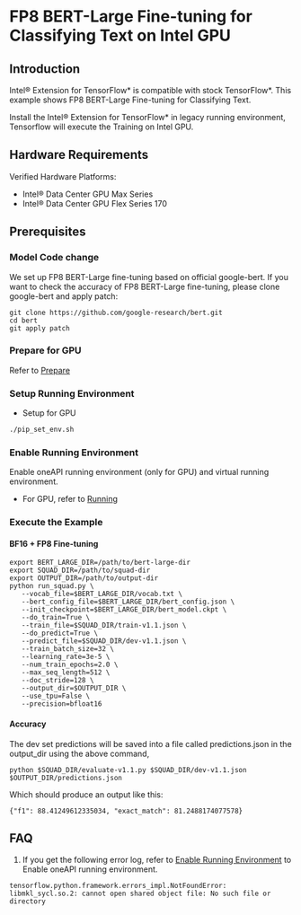 # FP8 BERT-Large Fine-tuning for Classifying Text on Intel GPU

## Introduction

Intel® Extension for TensorFlow* is compatible with stock TensorFlow*. 
This example shows FP8 BERT-Large Fine-tuning for Classifying Text.

Install the Intel® Extension for TensorFlow* in legacy running environment, Tensorflow will execute the Training on Intel GPU.

## Hardware Requirements

Verified Hardware Platforms:
 - Intel® Data Center GPU Max Series
 - Intel® Data Center GPU Flex Series 170
 
## Prerequisites

### Model Code change
We set up FP8 BERT-Large fine-tuning based on official google-bert. If you want to check the accuracy of FP8 BERT-Large fine-tuning, please clone google-bert and apply patch:
```
git clone https://github.com/google-research/bert.git
cd bert
git apply patch
```

### Prepare for GPU

Refer to [Prepare](../common_guide_running.md#prepare)

### Setup Running Environment


* Setup for GPU
```bash
./pip_set_env.sh
```

### Enable Running Environment

Enable oneAPI running environment (only for GPU) and virtual running environment.

   * For GPU, refer to [Running](../common_guide_running.md#running)


### Execute the Example
#### BF16 + FP8 Fine-tuning
```
export BERT_LARGE_DIR=/path/to/bert-large-dir
export SQUAD_DIR=/path/to/squad-dir
export OUTPUT_DIR=/path/to/output-dir
python run_squad.py \
   --vocab_file=$BERT_LARGE_DIR/vocab.txt \
   --bert_config_file=$BERT_LARGE_DIR/bert_config.json \
   --init_checkpoint=$BERT_LARGE_DIR/bert_model.ckpt \
   --do_train=True \
   --train_file=$SQUAD_DIR/train-v1.1.json \
   --do_predict=True \
   --predict_file=$SQUAD_DIR/dev-v1.1.json \
   --train_batch_size=32 \
   --learning_rate=3e-5 \
   --num_train_epochs=2.0 \
   --max_seq_length=512 \
   --doc_stride=128 \
   --output_dir=$OUTPUT_DIR \
   --use_tpu=False \
   --precision=bfloat16
```

#### Accuracy
The dev set predictions will be saved into a file called predictions.json in the output_dir using the above command,

```shell
python $SQUAD_DIR/evaluate-v1.1.py $SQUAD_DIR/dev-v1.1.json $OUTPUT_DIR/predictions.json
```
Which should produce an output like this:
```
{"f1": 88.41249612335034, "exact_match": 81.2488174077578}
```

## FAQ

1. If you get the following error log, refer to [Enable Running Environment](#Enable-Running-Environment) to Enable oneAPI running environment.
``` 
tensorflow.python.framework.errors_impl.NotFoundError: libmkl_sycl.so.2: cannot open shared object file: No such file or directory
```
